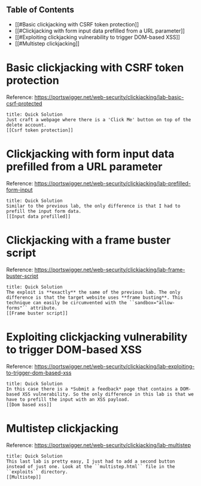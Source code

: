 <!-- omit in toc -->
## Table of Contents

- [[#Basic clickjacking with CSRF token protection]]
- [[#Clickjacking with form input data prefilled from a URL parameter]]
- [[#Exploiting clickjacking vulnerability to trigger DOM-based XSS]]
- [[#Multistep clickjacking]]

# Basic clickjacking with CSRF token protection
Reference: https://portswigger.net/web-security/clickjacking/lab-basic-csrf-protected

```ad-hint
title: Quick Solution
Just craft a webpage where there is a 'Click Me' button on top of the delete account. 
[[Csrf token protection]]
```

# Clickjacking with form input data prefilled from a URL parameter
Reference: https://portswigger.net/web-security/clickjacking/lab-prefilled-form-input

```ad-hint
title: Quick Solution
Similar to the previous lab, the only difference is that I had to prefill the input form data. 
[[Input data prefilled]]
```

# Clickjacking with a frame buster script
Reference: https://portswigger.net/web-security/clickjacking/lab-frame-buster-script

```ad-hint
title: Quick Solution
The exploit is **exactly** the same of the previous lab. The only difference is that the target website uses **frame busting**. This technique can easily be circumvented with the ``sandbox="allow-forms"`` attribute. 
[[Frame buster script]]
```

# Exploiting clickjacking vulnerability to trigger DOM-based XSS
Reference: https://portswigger.net/web-security/clickjacking/lab-exploiting-to-trigger-dom-based-xss

```ad-hint
title: Quick Solution
In this case there is a *Submit a feedback* page that contains a DOM-based XSS vulnerability. So the only difference in this lab is that we have to prefill the input with an XSS payload. 
[[Dom based xss]]
```

# Multistep clickjacking
Reference: https://portswigger.net/web-security/clickjacking/lab-multistep

```ad-hint
title: Quick Solution
This last lab is pretty easy, I just had to add a second button instead of just one. Look at the ``multistep.html`` file in the ``exploits`` directory.
[[Multistep]]
```
